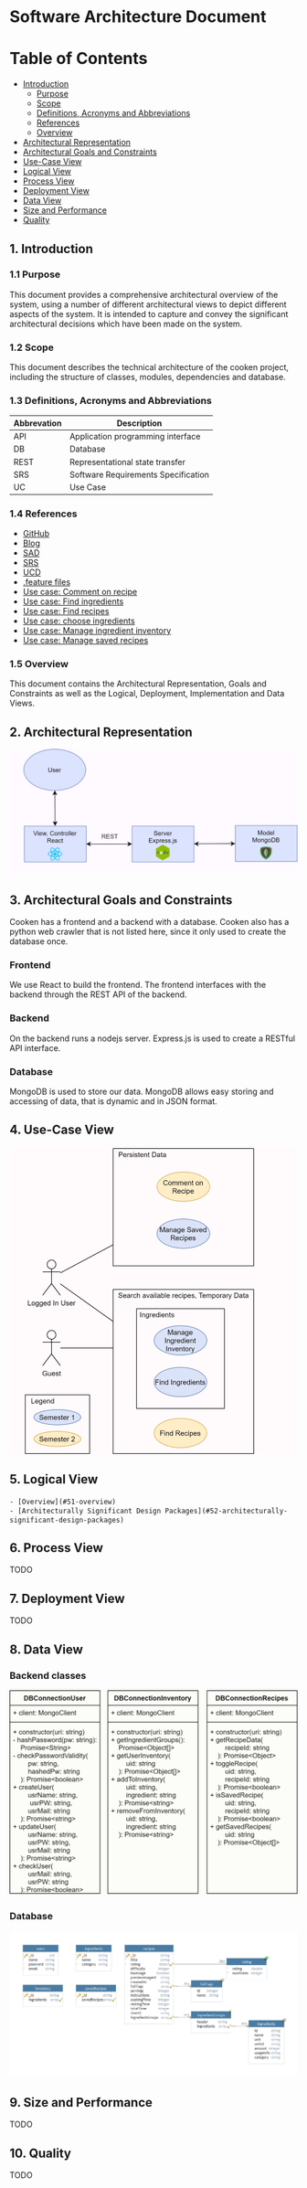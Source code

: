 # Software Architecture Document

# Table of Contents

- [Introduction](#1-introduction)
    - [Purpose](#11-purpose)
    - [Scope](#12-scope)
    - [Definitions, Acronyms and Abbreviations](#13-definitions-acronyms-and-abbreviations)
    - [References](#14-references)
    - [Overview](#15-overview)
- [Architectural Representation](#2-architectural-representation)
- [Architectural Goals and Constraints](#3-architectural-goals-and-constraints)
- [Use-Case View](#4-use-case-view)
- [Logical View](#5-logical-view)
- [Process View](#6-process-view)
- [Deployment View](#7-deployment-view)
- [Data View](#8-data-view)
- [Size and Performance](#9-size-and-performance)
- [Quality](#10-quality)

## 1. Introduction

### 1.1 Purpose

This document provides a comprehensive architectural overview of the system, using a number of different architectural views to depict different aspects of the system. It is intended to capture and convey the significant architectural decisions which have been made on the system.

### 1.2 Scope

This document describes the technical architecture of the cooken project, including the structure of classes, modules, dependencies and database.

### 1.3 Definitions, Acronyms and Abbreviations

| Abbrevation | Description                            |
| ----------- | -------------------------------------- |
| API         | Application programming interface      |
| DB          | Database                               |
| REST        | Representational state transfer        |
| SRS         | Software Requirements Specification    |
| UC          | Use Case                               |

### 1.4 References

-  [GitHub](https://github.com/kuscu0/cooken)
-  [Blog](https://cooken264100434.wordpress.com/)
-  [SAD](SAD.md)
-  [SRS](../SRS.md)
-  [UCD](../use_case_diagram.jpg)
-  [.feature files](../features/)
-  [Use case: Comment on recipe](../UC/comment-on-recipe/UC_comment_on_recipe.md)
-  [Use case: Find ingredients](../UC/find-ingredients/UC_Find_Ingredients.md)
-  [Use case: Find recipes](../UC/find-recipes/UC_Find_Recipes.md)
-  [Use case: choose ingredients](../UC/find-ingredients/UC_Find_Ingredients.md)
-  [Use case: Manage ingredient inventory](../UC/manage-ingredient-inventory/UC_manager_saved_recipes.md)
-  [Use case: Manage saved recipes](../UC/manage-saved-recipes/UC_manager_saved_recipes.md)

### 1.5 Overview

This document contains the Architectural Representation, Goals and Constraints as well
as the Logical, Deployment, Implementation and Data Views.

## 2. Architectural Representation

![Architecture](Architecture.jpg)

## 3. Architectural Goals and Constraints

Cooken has a frontend and a backend with a database. Cooken also has a python web crawler that is not listed here, since it only used to create the database once.

### Frontend

We use React to build the frontend. The frontend interfaces with the backend through the REST API of the backend. 

### Backend

On the backend runs a nodejs server. Express.js is used to create a RESTful API interface.

### Database

MongoDB is used to store our data. MongoDB allows easy storing and accessing of data, that is dynamic and in JSON format. 

## 4. Use-Case View

![OUCD](../use_case_diagram.jpg)

## 5. Logical View

    - [Overview](#51-overview)
    - [Architecturally Significant Design Packages](#52-architecturally-significant-design-packages)

## 6. Process View

TODO

## 7. Deployment View

TODO

## 8. Data View

### Backend classes

![Backend classes](DBConnection_ClassDiagram.jpg)

### Database

![Database View](db.png)

## 9. Size and Performance

TODO

## 10. Quality

TODO
